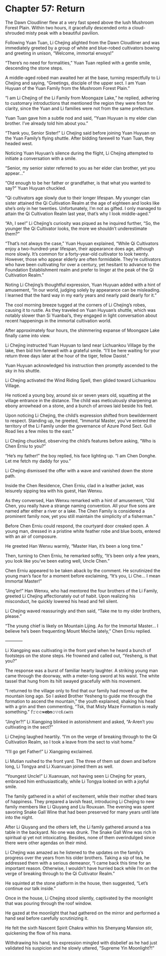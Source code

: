 # Chapter 57: Return

The Dawn Cloudliner flew at a very fast speed above the lush Mushroom Forest Plain. Within two hours, it gracefully descended onto a cloud-shrouded misty peak with a beautiful pavilion.

Following Yuan Tuan, Li Chejing alighted from the Dawn Cloudliner and was immediately greeted by a group of white and blue-robed cultivators bowing and greeting in unison, “Welcome, immortal envoys!”

“There’s no need for formalities,” Yuan Tuan replied with a gentle smile, descending the stone steps.

A middle-aged robed man awaited her at the base, turning respectfully to Li Chejing and saying, “Greetings, disciple of the upper sect. I am Yuan Huyuan of the Yuan Family from the Mushroom Forest Plain.”

“I am Li Chejing of the Li Family from Moongaze Lake,” he replied, adhering to customary introductions that mentioned the region they were from for clarity, since the Yuan and Li families were not from the same prefecture.

Yuan Tuan gave him a subtle nod and said, “Yuan Huyuan is my elder clan brother. I’ve already told him about you.”

“Thank you, Senior Sister!” Li Chejing said before joining Yuan Huyuan on the Yuan Family’s flying shuttle. After bidding farewell to Yuan Tuan, they headed west.

Noticing Yuan Huyuan’s silence during the flight, Li Chejing attempted to initiate a conversation with a smile.

“Senior, my senior sister referred to you as her elder clan brother, yet you appear...”

“Old enough to be her father or grandfather, is that what you wanted to say?” Yuan Huyuan chuckled.

“Qi cultivators age slowly due to their longer lifespan. My younger clan sister attained the Qi Cultivation Realm at the age of eighteen and looks like she’s only in her twenties. Unfortunately, I’m not as gifted. I only managed to attain the Qi Cultivation Realm last year, that’s why I look middle-aged.”

“Ah, I see!” Li Chejing’s curiosity was piqued as he inquired further, “So, the younger the Qi Cultivator looks, the more we shouldn’t underestimate them?”

“That’s not always the case,” Yuan Huyuan explained, “While Qi Cultivators enjoy a two-hundred-year lifespan, their appearance does age, although more slowly. It’s common for a forty-year-old cultivator to look twenty. However, those who appear elderly are often formidable. They’re cultivators who have been cultivating for over a century, yet hesitant to advance to the Foundation Establishment realm and prefer to linger at the peak of the Qi Cultivation Realm.”

Noting Li Chejing’s thoughtful expression, Yuan Huyuan added with a hint of amusement, “In our world, judging solely by appearance can be misleading. I learned that the hard way in my early years and nearly paid dearly for it.”

The cool morning breeze tugged at the corners of Li Chejing’s robes, causing it to rustle. As they traveled on Yuan Huyuan’s shuttle, which was notably slower than Si Yuanbai’s, they engaged in light conversation about recent happenings in the immortal cultivation world.

After approximately four hours, the shimmering expanse of Moongaze Lake finally came into view.

Li Chejing instructed Yuan Huyuan to land near Lichuankou Village by the lake, then bid him farewell with a grateful smile. “I’ll be here waiting for your return three days later at the hour of the tiger, fellow Daoist.”

Yuan Huyuan acknowledged his instruction then promptly ascended to the sky in his shuttle.

Li Chejing activated the Wind Riding Spell, then glided toward Lichuankou Village.

He noticed a young boy, around six or seven years old, squatting at the village entrance in the distance. The child was meticulously sharpening an ebony arrowhead on a stone, and a bunch of arrows laid beside his feet.

Upon noticing Li Chejing, the child’s expression shifted from bewilderment to respect. Standing up, he greeted, “Immortal Master, you’ve entered the territory of the Li Family under the governance of Azure Pond Sect. Guli Road lies a few miles to the east.”

Li Chejing chuckled, observing the child’s features before asking, “Who is Chen Erniu to you?”

“He’s my father!” the boy replied, his face lighting up. “I am Chen Donghe. Let me fetch my daddy for you.”

Li Chejing dismissed the offer with a wave and vanished down the stone path.

Inside the Chen Residence, Chen Erniu, clad in a leather jacket, was leisurely sipping tea with his guest, Han Wenxu.

As they conversed, Han Wenxu remarked with a hint of amusement, “Old Chen, you really have a strange naming convention. All your five sons are named after either a river or a lake. The Chen Family is considered a prominent family now, yet you still maintain the simplicity of a fisherman.”

Before Chen Erniu could respond, the courtyard door creaked open. A young man, dressed in a pristine white feather robe and blue boots, entered with an air of composure.

He greeted Han Wenxu warmly, “Master Han, it’s been a long time.”

Then, turning to Chen Erniu, he remarked softly, “It’s been only a few years, you look like you’ve been eating well, Uncle Chen.”

Chen Erniu appeared to be taken aback by the comment. He scrutinized the young man’s face for a moment before exclaiming, “It’s you, Li Che... I mean Immortal Master!”

“Jing’er!” Han Wenxu, who had mentored the four brothers of the Li Family, greeted Li Chejing affectionately out of habit. Upon realizing his misconduct, he quickly lowered his head and fell silent.

Li Chejing waved reassuringly and then said, “Take me to my older brothers, please.”

“The young chief is likely on Mountain Lijing. As for the Immortal Master... I believe he’s been frequenting Mount Meiche lately,” Chen Erniu replied.

————

Li Xiangping was cultivating in the front yard when he heard a bunch of footsteps on the stone steps. He frowned and called out, “Yesheng, is that you?”

The response was a burst of familiar hearty laughter. A striking young man came through the doorway, with a meter-long sword at his waist. The white tassel that hung from its hilt swayed gracefully with his movement.

“I returned to the village only to find that our family had moved up the mountain long ago. So I asked Brother Yesheng to guide me through the formation to ascend the mountain,” the youth explained, shaking his head with a grin and then commenting, “Tsk, that Misty Maze Formation is really something.”
𝕗𝚛𝚎𝚎𝐰𝗲𝗯𝗻𝚘𝚟𝚎𝗹.𝕔𝐨𝕞

“Jing’er?!” Li Xiangping blinked in astonishment and asked, “A-Aren’t you cultivating in the sect?”

Li Chejing laughed heartily. “I’m on the verge of breaking through to the Qi Cultivation Realm, so I took a leave from the sect to visit home.”

“I’ll go get Father!” Li Xiangping exclaimed.

Li Mutian rushed to the front yard. The three of them sat down and before long, Li Tongya and Li Xuanxuan joined them as well.

“Youngest Uncle!” Li Xuanxuan, not having seen Li Chejing for years, embraced him enthusiastically, while Li Tongya looked on with a joyful smile.

The family gathered in a whirl of excitement, while their mother shed tears of happiness. They prepared a lavish feast, introducing Li Chejing to new family members like Li Qiuyang and Liu Rouxuan. The evening was spent savoring Snake Gall Wine that had been preserved for many years until late into the night.

After Li Qiuyang and the others left, the Li family gathered around a tea table in the backyard. No one was drunk. The Snake Gall Wine was rich in spiritual qi yet not intoxicating. Besides, none of them overindulged since there were other agendas on their mind.

Li Chejing was amazed as he listened to the updates on the family’s progress over the years from his older brothers. Taking a sip of tea, he addressed them with a serious demeanor, “I came back this time for an important reason. Otherwise, I wouldn’t have hurried back while I’m on the verge of breaking through to the Qi Cultivator Realm.”

He squinted at the stone platform in the house, then suggested, “Let’s continue our talk inside.”

Once in the house, Li Chejing stood silently, captivated by the moonlight that was pouring through the roof window.

He gazed at the moonlight that had gathered on the mirror and performed a hand seal before carefully scrutinizing it.

He felt the sixth Nascent Spirit Chakra within his Shenyang Mansion stir, quickening the flow of his mana.

Withdrawing his hand, his expression mingled with disbelief as he had just validated his suspicion and he slowly uttered, “Supreme Yin Moonlight?!”
